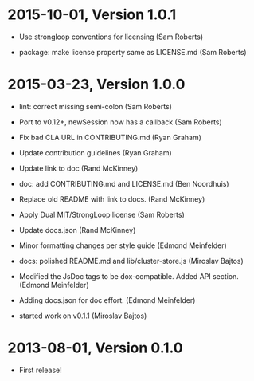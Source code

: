 2015-10-01, Version 1.0.1
=========================

 * Use strongloop conventions for licensing (Sam Roberts)

 * package: make license property same as LICENSE.md (Sam Roberts)


2015-03-23, Version 1.0.0
=========================

 * lint: correct missing semi-colon (Sam Roberts)

 * Port to v0.12+, newSession now has a callback (Sam Roberts)

 * Fix bad CLA URL in CONTRIBUTING.md (Ryan Graham)

 * Update contribution guidelines (Ryan Graham)

 * Update link to doc (Rand McKinney)

 * doc: add CONTRIBUTING.md and LICENSE.md (Ben Noordhuis)

 * Replace old README with link to docs. (Rand McKinney)

 * Apply Dual MIT/StrongLoop license (Sam Roberts)

 * Update docs.json (Rand McKinney)

 * Minor formatting changes per style guide (Edmond Meinfelder)

 * docs: polished README.md and lib/cluster-store.js (Miroslav Bajtos)

 * Modified the JsDoc tags to be dox-compatible. Added API section. (Edmond Meinfelder)

 * Adding docs.json for doc effort. (Edmond Meinfelder)

 * started work on v0.1.1 (Miroslav Bajtos)


2013-08-01, Version 0.1.0
=========================

 * First release!
